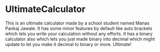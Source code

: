 # UltimateCalculator
This is an ultimate calculator made by a school student named Manas Pankaj Jawale. It has some minor features by default like auto brackets which lets you write your calculation without any efforts. It has a binary calculator also which lets you just made binary into decimal which might update to let you make it decimal to binary or more. Ultimate!
